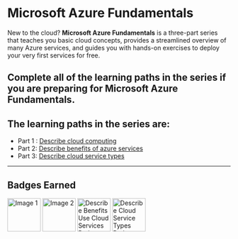 # Microsoft Azure Fundamentals

New to the cloud? **Microsoft Azure Fundamentals** is a three-part series that teaches you basic cloud concepts, provides a streamlined overview of many Azure services, and guides you with hands-on exercises to deploy your very first services for free.

Complete all of the learning paths in the series if you are preparing for **Microsoft Azure Fundamentals**.
---

## The learning paths in the series are:
- Part 1 : [Describe cloud computing ](https://github.com/Vasu10134/microsoft-azure-fundamental/blob/main/Module_1.md)
- Part 2: [Describe benefits of azure services](https://github.com/Vasu10134/microsoft-azure-fundamental/blob/main/Module_2.md)
- Part 3: [Describe cloud service types](https://github.com/Vasu10134/microsoft-azure-fundamental/blob/main/Module_3.md)
---

## Badges Earned
<img src="https://learn.microsoft.com/en-us/training/achievements/microsoft-azure-fundamentals-describe-cloud-concepts.svg" alt="Image 1" width="75"> <img src="https://learn.microsoft.com/en-us/training/achievements/describe-cloud-compute.svg" alt="Image 2" width="75"> <img src="https://learn.microsoft.com/en-us/training/achievements/describe-benefits-use-cloud-services.svg" alt="Describe Benefits Use Cloud Services Badge" width="75"> <img src="https://learn.microsoft.com/en-us/training/achievements/describe-cloud-service-types.svg" alt="Describe Cloud Service Types Badge" width="75">
